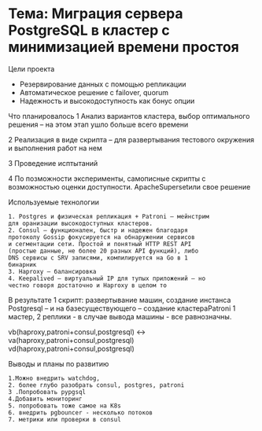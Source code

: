 # Тема: Миграция сервера PostgreSQL в кластер с минимизацией времени простоя #

Цели проекта
- Резервирование данных с помощью репликации
- Автоматическое решение с failover, quorum
- Надежность и высокодоступность как бонус опции

Что планировалось
1 Анализ вариантов кластера, выбор оптимального решения – на этом этап ушло больше всего времени

2 Реализация в виде скрипта – для развертывания тестового окружения и выполнения работ на нем

3 Проведение исптытаний

4 По позможности эксперименты, самописные скрипты с возможностью оценки доступности. ApacheSupersetили свое решение

Используемые технологии
```
1. Postgres и физическая репликация + Patroni – мейнстрим
для оранизации высокодоступных кластеров.
2. Consul – функционален, быстр и надежен благодаря
протоколу Gossip фокусируется на обнаружении сервисов
и сегментации сети. Простой и понятный HTTP REST API
(простые данные, не более 20 разных API функций), либо
DNS сервисы с SRV записями, компилируется на Go в 1
бинарник
3. Haproxy – балансировка
4. Keepalived – виртуальный IP для тупых приложений – но
честно говоря достаточно и Haproxy в целом то
```

В результате   1 скрипт: развертывание машин, создание инстанса Postgresql – и на базесуществующего – создание кластераPatroni
    1 мастер, 2 реплики - в случае вывода машины - все равнозначны.

vb(haproxy,patroni+consul,postgresql) <-> va(haproxy,patroni+consul,postgresql) vd(haproxy,patroni+consul,postgresql)

Выводы и планы по развитию
```
1.Можно внедрить watchdog,
2. более глубо разобрать consul, postgres, patroni
3 .Попробовать pypgsql
4.Добавить мониторинг
5. попробовать тоже самое на K8s
6. внедрить pgbouncer - несколько потоков
7. метрики или проверки в consul
```

